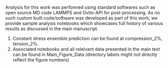 Analysis for this work was perfomred using standard softwares such as open source MD code LAMMPS and Ovito-API for post-processing. As no such custom built code/software was developed as part of this work, we provide sample analysis notebooks which showcases full history of various results as discussed in the main manuscript. 

1. Constant stress ensemble prediction can be found at compression_2%, tension_2%. 
2. Associated notebooks and all relelvant data presented in the main text can be found in Main_Figure_Data (directory labels might not directly reflect the figure numbers)
